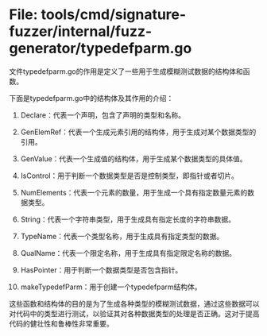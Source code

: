 # File: tools/cmd/signature-fuzzer/internal/fuzz-generator/typedefparm.go

文件typedefparm.go的作用是定义了一些用于生成模糊测试数据的结构体和函数。

下面是typedefparm.go中的结构体及其作用的介绍：

1. Declare：代表一个声明，包含了声明的类型和名称。

2. GenElemRef：代表一个生成元素引用的结构体，用于生成对某个数据类型的引用。

3. GenValue：代表一个生成值的结构体，用于生成某个数据类型的具体值。

4. IsControl：用于判断一个数据类型是否是控制类型，即指针或者切片。

5. NumElements：代表一个元素的数量，用于生成一个具有指定数量元素的数据类型。

6. String：代表一个字符串类型，用于生成具有指定长度的字符串数据。

7. TypeName：代表一个类型名称，用于生成具有指定类型的数据。

8. QualName：代表一个限定名称，用于生成具有指定限定名称的数据。

9. HasPointer：用于判断一个数据类型是否包含指针。

10. makeTypedefParm：用于创建一个typedefparm结构体。

这些函数和结构体的目的是为了生成各种类型的模糊测试数据，通过这些数据可以对代码中的类型进行测试，以验证其对各种数据类型的处理是否正确。这对于提高代码的健壮性和鲁棒性非常重要。


